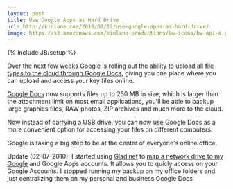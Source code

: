 ```yaml
---
layout: post
title: Use Google Apps as Hard Drive
url: http://kinlane.com/2010/01/12/use-google-apps-as-hard-drive/
image: https://s3.amazonaws.com/kinlane-productions/bw-icons/bw-api-a.png
---
```

{% include JB/setup %}
<p>
     Over the next few weeks Google is rolling out the ability to upload all <a href="http://googleblog.blogspot.com/2010/01/upload-your-files-and-access-them.html">file types to the cloud through Google Docs</a>, giving you one place where you can upload and access your key files online.
</p>

<p>
     <a href="http://googleblog.blogspot.com/2010/01/upload-your-files-and-access-them.html">Google Docs</a> now supports files up to 250 MB in size, which is larger than the attachment limit on most email applications, you'll be able to backup large graphics files, RAW photos, ZIP archives and much more to the cloud.
</p>

<p>
     Now instead of carrying a USB drive, you can now use Google Docs as a more convenient option for accessing your files on different computers.
</p>

<p>
     Google is taking a big step to be at the center of everyone's online office.
</p>

<p>
     Update (02-07-2010): I started using <a href="http://www.gladinet.com">Gladinet</a> to <a href="http://www.gladinet.com">map a network drive to my Google</a> and Google Apps accounts. It allows you to quicly access on your Google Accounts. I stopped running my backup on my office folders and just centralizing them on my personal and business Google Docs
</p>